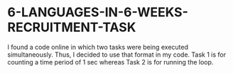 # 6-LANGUAGES-IN-6-WEEKS-RECRUITMENT-TASK

I found a code online in which two tasks were being executed simultaneously. Thus, I decided to use that format in my code.
Task 1 is for counting a time period of 1 sec whereas Task 2 is for running the loop. 
